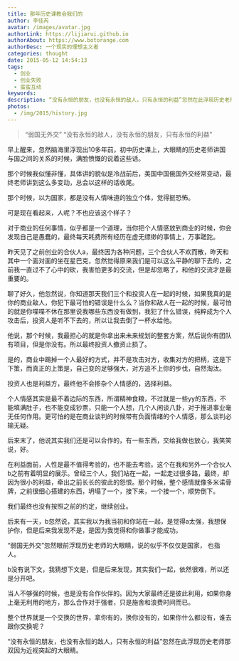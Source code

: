 ```yaml
---
title: 那年历史课教会我们的
author: 李佳芮
avatar: /images/avatar.jpg
authorLink: https://lijiarui.github.io
authorAbout: https://www.botorange.com
authorDesc: 一个现实的理想主义者
categories: thought
date: 2015-05-12 14:54:13
tags:
  - 创业
  - 创业失败
  - 蛮蛮互动
keywords:
description: “没有永恒的朋友，也没有永恒的敌人，只有永恒的利益”忽然在此浮现历史老师那双因为近视突起的大眼睛。
photos:
  - /img/2015/history.jpg
---
```


> “弱国无外交”
> “没有永恒的敌人，没有永恒的朋友，只有永恒的利益”

早上醒来，忽然脑海里浮现出10多年前，初中历史课上，大眼睛的历史老师讲国与国之间的关系的时候，满脸愤慨的说着这些话。       

那个时候我似懂非懂，具体讲的貌似是冷战前后，美国中国俄国外交经常变动，最终老师讲到这么多变动，总会以这样的话收尾。       

那个时候，以为国家，都是没有人情味道的独立个体，觉得挺恐怖。       

可是现在看起来，人呢？不也应该这个样子？       

对于商业的任何事情，似乎都是一个道理，当你把个人情感放到商业的时候，你会发现自己是愚蠢的，最终每天耗费所有经历在虚无缥缈的事情上，万事蹉跎。       

昨天见了之前创业的合伙人a，最终因为各种问题，三个合伙人不欢而散，昨天和其中一个面对面的坐在星巴克，忽然觉得原来我们是可以这么平静的聊下去的，之前我一直过不了心中的砍，我害怕更多的交流，但是却忽略了，和他的交流才是最重要的。       

聊了好久，他忽然说，你知道那天我们三个和投资人在一起的时候，如果我真的是你的商业敌人，你犯下最可怕的错误是什么么？当你和敌人在一起的时候，最可怕的就是你喋喋不休在那里说我哪些东西没有做到，我犯了什么错误，纯粹成为个人攻击后，投资人是听不下去的，所以让我去倒了一杯水给他。       

他说，那个时候，我最担心的就是你拿出来未来规划的整套方案，然后说你有团队有项目，但是你没有。所以最终投资人撤资止损了。       

是的，商业中踢掉一个人最好的方式，并不是攻击对方，收集对方的把柄，这是下下策，而真正的上策是，自己变的足够强大，对方追不上你的步伐，自然淘汰。       

投资人也是利益方，最终他不会掺杂个人情感的，选择利益。       

个人情感其实是最不着边际的东西，所谓精神食粮，不过就是一些yy的东西，不能填满肚子，也不能变成钞票，只能一个人想，几个人闲谈八卦，对于推进事业毫无任何作用。更可怕的是在商业谈判的时候带有负面情绪的个人情感，那么谈判必输无疑。       

后来末了，他说其实我们还是可以合作的，有一些东西，交给我做也放心，我笑笑说，好。       

在利益面前，人性是最不值得考验的，也不能去考验。这个在我和另外一个合伙人b之前有着明显的展示。曾经三个人，我们站在一起，一起走过很多路，最终，却因为很小的利益，牵出之前长长的彼此的怨恨。那个时候，整个感情就像多米诺骨牌，之前很细心搭建的东西，坍塌了一个，接下来，一个接一个，顺势倒下。       

我们最终也没有按照之前的约定，继续创业。       

后来有一天，b忽然说，其实我以为我当初和你站在一起，是觉得a太强，我想保护你，但是后来我发现不是，是因为我觉得和你做事才能成功。       

“弱国无外交”忽然眼前浮现历史老师的大眼睛，说的似乎不仅仅是国家， 也指人。       

b没有说下文，我猜想下文是，但是后来发现，其实我们一起，依然很难，所以还是分开吧。       

当人不够强的时候，也是没有合作伙伴的。因为大家最终还是彼此利用，如果你身上毫无利用的地方，那么合作对于强者，只是施舍和浪费时间而已。       

整个世界就是一个交换的世界，拿你有的，换你没有的，如果你什么都没有，谁去跟你交换呢？       

“没有永恒的朋友，也没有永恒的敌人，只有永恒的利益”忽然在此浮现历史老师那双因为近视突起的大眼睛。
